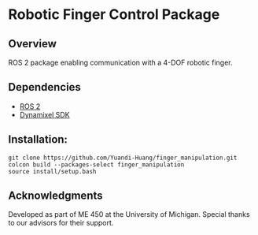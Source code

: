 # Robotic Finger Control Package
## Overview

ROS 2 package enabling communication with a 4-DOF robotic finger.

## Dependencies
 - [ROS 2](https://docs.ros.org/en/jazzy/Installation.html)
 - [Dynamixel SDK](https://emanual.robotis.com/docs/en/software/dynamixel/dynamixel_sdk/download/)
## Installation:
```
git clone https://github.com/Yuandi-Huang/finger_manipulation.git
colcon build --packages-select finger_manipulation
source install/setup.bash
```
## Acknowledgments
Developed as part of ME 450 at the University of Michigan. Special thanks to our advisors for their support.